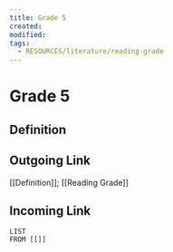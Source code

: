 ```yaml
---
title: Grade 5
created: 
modified: 
tags:
  - RESOURCES/literature/reading-grade
---
```

# Grade 5
## Definition

## Outgoing Link
[[Definition]]; [[Reading Grade]]
## Incoming Link
```dataview
LIST
FROM [[]]
```